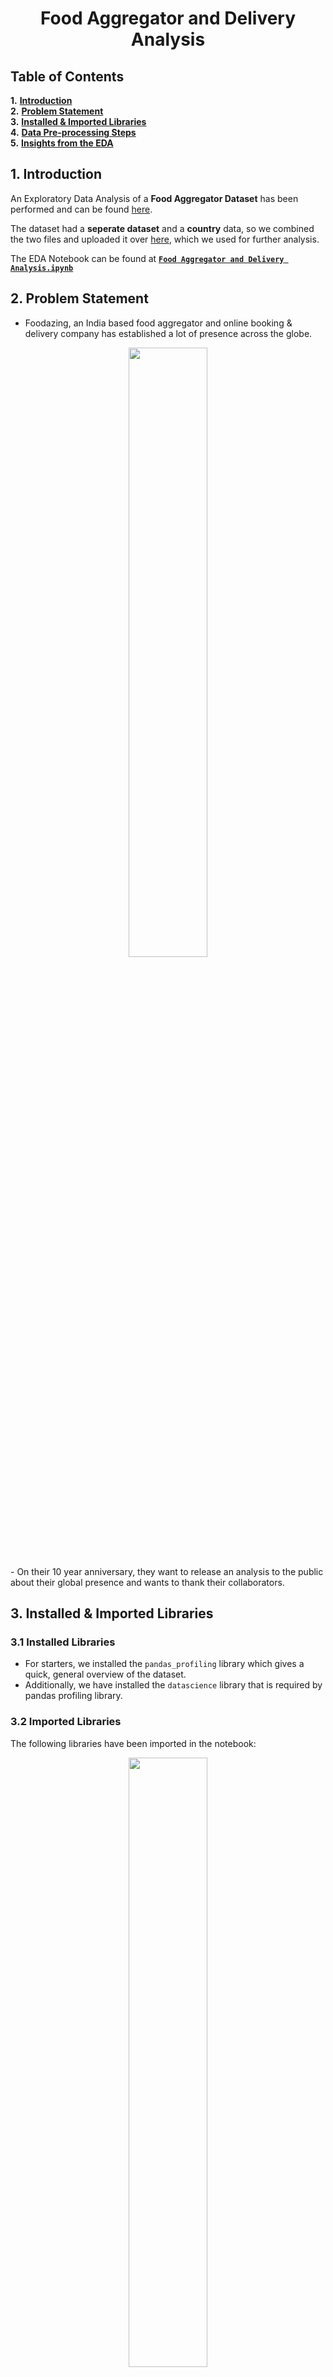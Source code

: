 ﻿
# <center>**Food Aggregator and Delivery Analysis**</center>

## **Table of Contents**

**1.**  [**Introduction**](#Section1)<br>
**2.**  [**Problem Statement**](#Section2)<br>
**3.**  [**Installed & Imported Libraries**](#Section3)<br>
**4.**  [**Data Pre-processing Steps**](#Section4)<br>
**5.**  [**Insights from the EDA**](#Section5)<br>
<a name=Section1></a>

## **1. Introduction**

An Exploratory Data Analysis of a **Food Aggregator Dataset** has been performed and can be found [here](https://www.kaggle.com/shrutimehta/zomato-restaurants-data).

The dataset had a **seperate dataset** and a **country** data, so we combined the two files and uploaded it over [here](), which we used for further analysis.

The EDA Notebook can be found at [**`Food Aggregator and Delivery Analysis.ipynb`**]() 

<a  name = Section2></a>

## **2. Problem Statement**


- Foodazing, an India based food aggregator and online booking & delivery company has established a lot of presence across the globe.
<center><img  src="https://cdn2.iconfinder.com/data/icons/valentine-day-16/512/599_dinner_food_BBQ_love_valentine_valentine_valentines_day_love-512.png"  width=50%></center>
- On their 10 year anniversary, they want to release an analysis to the public about their global presence and wants to thank their collaborators.

<a  name = Section3></a>

## **3. Installed & Imported Libraries**

<a  name = Section31></a>

### **3.1 Installed Libraries**

- For starters, we installed the `pandas_profiling` library which gives a quick, general overview of the dataset.
- Additionally, we have installed the `datascience` library that is required by pandas profiling library.

<a  name = Section32></a>

### **3.2 Imported Libraries**

The following libraries have been imported in the notebook:
<center><img  src="https://fiverr-res.cloudinary.com/images/q_auto,f_auto/gigs/187550926/original/cde47296f9d02346b6561eee753741d7272bfce6/do-data-analysis-in-python-using-numpy-pandas-matplotlib-seaborn.jpg"  width=50%></center>

- **Pandas**: Importing for panel data analysis
- **Pandas Profiling**: To perform data profiling
- **Numpy**: For numerical python operations
- **Matplotlib (Pyplot)**: A popular plotting library used along with pandas
- **Seaborn**: A library, built on matplotlib, to create beautiful plots
- **Plotly**: To create interactive graphs
- **WordCloud**: To create wordclouds
- **nltk.flatten**: To perform a flatten operation in the notebook.

<a  name = Section4></a>

## **4. Data Pre-processing Steps**

<a  name = Section41></a>

### **4.1 Dataset Description**:

<center>

|Dataset| Records | Features | Dataset Size |
| :--: | :--: | :--: | :--: |
| Food Aggregator and Delivery Analysis | 9551 | 21 | 2.15 MB |

<br>

|ID|Feature name|Feature description|
|:--|:--|:--|
|1|**Restaurant ID**|Identification Number |
|2|**Restaurant Name**| Name Of the Restaurant|
|3|**Country Code**| Country identification|
|4|**City**| City name|
|5|**Address**|Address |
|6|**Locality**| Locality name|
|7|**Locality Verbose**|Long Address of the Restaurant |
|8|**Longitude**| Longitude|
|9|**Latitude**| Latitude|
|10|**Cuisines**|Types Of Cuisines Served |
|11|**Average Cost for two**| Average Cost if two people visit the Restaurant|
|12|**Currency**|Currency of the country where restaurant is |
|13|**Has Table booking**| Can we book tables in Restaurant? Yes/No|
|14|**Has Online delivery**| Can we have online delivery ? Yes/No|
|15|**Is delivering now**|Is the Restaurant delivering food now? Yes/No |
|16|**Switch to order menu**|Switch to order menu ? Yes/ No |
|17|**Price range**|Categorized price between 1 -4 |
|18|**Aggregate rating**|Categorizing ratings between 1-5 |
|19|**Rating color**| Different colors representing Customer Rating|
|20|**Rating text**| Different Rating like Excellent, Very Good ,Good, Avg., Poor, Not Rated|
|21|**Votes**|No.Of Votes received by restaurant from customers. |

</center>

### **4.2 Data Cleaning**

- In this section, we will perform the **cleaning** operations on the data using information from the previous section.

- We will simply **drop the 9 rows** with **missing cells**.

- There is an additional file that consists of **country names**  **corresponding** to a specific **country code**. We will **merge** this file with the original dataset.
<a name=Section5></a>

## **5. Insights from the EDA**

<center><img  src="https://i.pinimg.com/originals/1b/9c/5e/1b9c5edf895e27b842ce49c73d48a385.gif"  width=50%></center>

- Most of the Restaurants are from India (8156), followed by USA.

- Out of the 9000 restaurants, **more than 1800** are **Not Rated**.

- Most of the restaurants have Aggregate rating ranging **between 3.0 to 4.0**.

- There are **144 unique cuisines** across all the restaurants.

- **8340 restaurants** with less than **500 votes**.

- **Toit** has the **highest amount of customer votes** - 10,934 votes.

- **North Indian, Chinese, Indian, Fast Food, South Indian, Mughlai, Mithai, Street Food, Bakery, Deserts**, and **Italian** are the popular cuisines in India

- **Cafe Coffee Day, McDonald's, Domino's Pizza, Subway, Baskin Robbins, Keventers, Pizza Hut, Barbeque Nation, Green Chick Chop**, and **Haldiram's** have a lot of chains across India.

- Most of the Indian restaurants are **based in New Delhi** and its surrounding areas.

- A lot of New Delhi based restaurants are present in many localities like **Connaught Place, Aerocity, Barakhamba Road**, and **Janpath**.

- **Mumbai, Kolkata**, and **Bangalore** each **have 20 outlets** with Foodazing.

- Foodazing is established in **14 countries outside India**.

- **USA** has **highest number** of the restaurants outside India with **425 restaurants**, followed by the **UK with 80 restaurants**.

- **American, Burger, Seafood, Indian, Chinese, Cafe, Italian, Mexican**, and **Breakfast** are some of the most preferred **cuisines outside India**.
